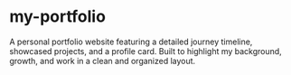 # my-portfolio
A personal portfolio website featuring a detailed journey timeline, showcased projects, and a profile card. Built to highlight my background, growth, and work in a clean and organized layout.
